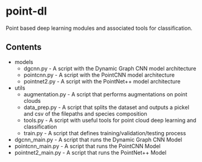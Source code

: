 # point-dl
Point based deep learning modules and associated tools for classification.

## Contents
* models
  * dgcnn.py - A script with the Dynamic Graph CNN model architecture
  * pointcnn.py - A script with the PointCNN model architecture
  * pointnet2.py - A script with the PointNet++ model architecture
* utils
  * augmentation.py - A script that performs augmentations on point clouds
  * data_prep.py - A script that splits the dataset and outputs a pickel and csv of the filepaths and species composition
  * tools.py - A script with useful tools for point cloud deep learning and classification
  * train.py - A script that defines training/validation/testing process
* dgcnn_main.py - A script that runs the Dynamic Graph CNN Model
* pointcnn_main.py - A script that runs the PointCNN Model
* pointnet2_main.py - A script that runs the PointNet++ Model
